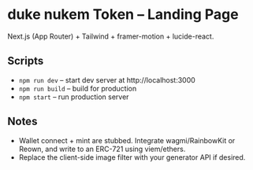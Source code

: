 # duke nukem Token – Landing Page

Next.js (App Router) + Tailwind + framer-motion + lucide-react.

## Scripts
- `npm run dev` – start dev server at http://localhost:3000
- `npm run build` – build for production
- `npm start` – run production server

## Notes
- Wallet connect + mint are stubbed. Integrate wagmi/RainbowKit or Reown, and write to an ERC-721 using viem/ethers.
- Replace the client-side image filter with your generator API if desired.
